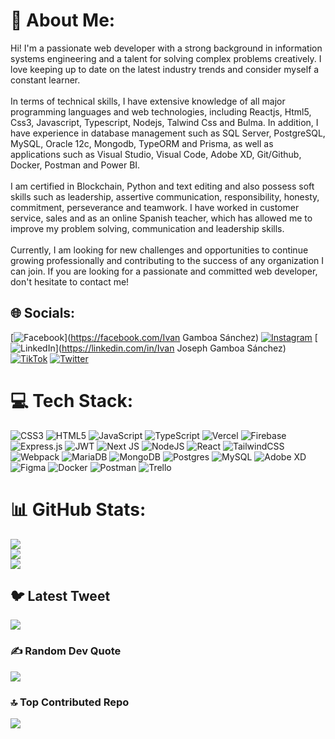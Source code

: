 # 💫 About Me:
Hi! I'm a passionate web developer with a strong background in information systems engineering and a talent for solving complex problems creatively. I love keeping up to date on the latest industry trends and consider myself a constant learner.<br><br>In terms of technical skills, I have extensive knowledge of all major programming languages and web technologies, including Reactjs, Html5, Css3, Javascript, Typescript, Nodejs, Talwind Css and Bulma. In addition, I have experience in database management such as SQL Server, PostgreSQL, MySQL, Oracle 12c, Mongodb, TypeORM and Prisma, as well as applications such as Visual Studio, Visual Code, Adobe XD, Git/Github, Docker, Postman and Power BI.<br><br>I am certified in Blockchain, Python and text editing and also possess soft skills such as leadership, assertive communication, responsibility, honesty, commitment, perseverance and teamwork. I have worked in customer service, sales and as an online Spanish teacher, which has allowed me to improve my problem solving, communication and leadership skills.<br><br>Currently, I am looking for new challenges and opportunities to continue growing professionally and contributing to the success of any organization I can join. If you are looking for a passionate and committed web developer, don't hesitate to contact me!


## 🌐 Socials:
[![Facebook](https://img.shields.io/badge/Facebook-%231877F2.svg?logo=Facebook&logoColor=white)](https://facebook.com/Ivan Gamboa Sánchez) [![Instagram](https://img.shields.io/badge/Instagram-%23E4405F.svg?logo=Instagram&logoColor=white)](https://instagram.com/goodjoe01) [![LinkedIn](https://img.shields.io/badge/LinkedIn-%230077B5.svg?logo=linkedin&logoColor=white)](https://linkedin.com/in/Ivan Joseph Gamboa Sánchez) [![TikTok](https://img.shields.io/badge/TikTok-%23000000.svg?logo=TikTok&logoColor=white)](https://tiktok.com/@goodjoe01) [![Twitter](https://img.shields.io/badge/Twitter-%231DA1F2.svg?logo=Twitter&logoColor=white)](https://twitter.com/goodjoe01) 

# 💻 Tech Stack:
![CSS3](https://img.shields.io/badge/css3-%231572B6.svg?style=flat&logo=css3&logoColor=white) ![HTML5](https://img.shields.io/badge/html5-%23E34F26.svg?style=flat&logo=html5&logoColor=white) ![JavaScript](https://img.shields.io/badge/javascript-%23323330.svg?style=flat&logo=javascript&logoColor=%23F7DF1E) ![TypeScript](https://img.shields.io/badge/typescript-%23007ACC.svg?style=flat&logo=typescript&logoColor=white) ![Vercel](https://img.shields.io/badge/vercel-%23000000.svg?style=flat&logo=vercel&logoColor=white) ![Firebase](https://img.shields.io/badge/firebase-%23039BE5.svg?style=flat&logo=firebase) ![Express.js](https://img.shields.io/badge/express.js-%23404d59.svg?style=flat&logo=express&logoColor=%2361DAFB) ![JWT](https://img.shields.io/badge/JWT-black?style=flat&logo=JSON%20web%20tokens) ![Next JS](https://img.shields.io/badge/Next-black?style=flat&logo=next.js&logoColor=white) ![NodeJS](https://img.shields.io/badge/node.js-6DA55F?style=flat&logo=node.js&logoColor=white) ![React](https://img.shields.io/badge/react-%2320232a.svg?style=flat&logo=react&logoColor=%2361DAFB) ![TailwindCSS](https://img.shields.io/badge/tailwindcss-%2338B2AC.svg?style=flat&logo=tailwind-css&logoColor=white) ![Webpack](https://img.shields.io/badge/webpack-%238DD6F9.svg?style=flat&logo=webpack&logoColor=black) ![MariaDB](https://img.shields.io/badge/MariaDB-003545?style=flat&logo=mariadb&logoColor=white) ![MongoDB](https://img.shields.io/badge/MongoDB-%234ea94b.svg?style=flat&logo=mongodb&logoColor=white) ![Postgres](https://img.shields.io/badge/postgres-%23316192.svg?style=flat&logo=postgresql&logoColor=white) ![MySQL](https://img.shields.io/badge/mysql-%2300f.svg?style=flat&logo=mysql&logoColor=white) ![Adobe XD](https://img.shields.io/badge/Adobe%20XD-470137?style=flat&logo=Adobe%20XD&logoColor=#FF61F6) 	![Figma](https://img.shields.io/badge/figma-%23F24E1E.svg?style=flat&logo=figma&logoColor=white) ![Docker](https://img.shields.io/badge/docker-%230db7ed.svg?style=flat&logo=docker&logoColor=white) ![Postman](https://img.shields.io/badge/Postman-FF6C37?style=flat&logo=postman&logoColor=white) ![Trello](https://img.shields.io/badge/Trello-%23026AA7.svg?style=flat&logo=Trello&logoColor=white)
# 📊 GitHub Stats:
![](https://github-readme-stats.vercel.app/api?username=goodjoe01&theme=dark&hide_border=false&include_all_commits=false&count_private=false)<br/>
![](https://github-readme-streak-stats.herokuapp.com/?user=goodjoe01&theme=dark&hide_border=false)<br/>
![](https://github-readme-stats.vercel.app/api/top-langs/?username=goodjoe01&theme=dark&hide_border=false&include_all_commits=false&count_private=false&layout=compact)

## 🐦 Latest Tweet
[![](https://gtce.itsvg.in/api?username=goodjoe01)](https://github.com/VishwaGauravIn/github-twitter-card-embed)

### ✍️ Random Dev Quote
![](https://quotes-github-readme.vercel.app/api?type=horizontal&theme=radical)

### 🔝 Top Contributed Repo
![](https://github-contributor-stats.vercel.app/api?username=goodjoe01&limit=5&theme=nord&combine_all_yearly_contributions=true)

<!-- Proudly created with GPRM ( https://gprm.itsvg.in ) -->
